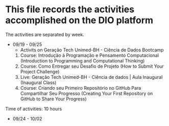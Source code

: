 # This file records the activities accomplished on the DIO platform

The activities are separated by week.

- 09/19 - 09/25
  - Activits on Geração Tech Unimed-BH - Ciência de Dados Bootcamp
  1. Course: Introdução à Programação e Pensamento Computacional (Introduction to Programming and Computational Thinking)
  2. Course: Como Entregar seu Desafio de Projeto (How to Submit Your Project Challenge)
  3. Live: Geração Tech Unimed-BH - Ciência de dados | Aula Inaugural (Inaugural Class)
  4. Course: Criando seu Primeiro Repositório no GitHub Para Compartilhar Seu Progresso (Creating Your First Repository on GitHub to Share Your Progress)

Time of activities: 10 hours

- 09/24 - 10/02
